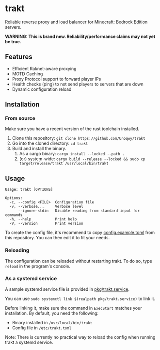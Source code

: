 # trakt

Reliable reverse proxy and load balancer for Minecraft: Bedrock Edition servers.

**WARNING: This is brand new. Reliability/performance claims may not yet be true.**

## Features

- Efficient Raknet-aware proxying
- MOTD Caching
- Proxy Protocol support to forward player IPs
- Health checks (ping) to not send players to servers that are down
- Dynamic configuration reload

## Installation

### From source

Make sure you have a recent version of the rust toolchain installed.

1. Clone this repository: `git clone https://github.com/Unoqwy/trakt`
2. Go into the cloned directory: `cd trakt`
3. Build and install the binary.
   1. As a cargo binary: `cargo install --locked --path .`
   2. (or) system-wide: `cargo build --release --locked && sudo cp target/release/trakt /usr/local/bin/trakt`

## Usage

```
Usage: trakt [OPTIONS]

Options:
  -c, --config <FILE>  Configuration file
  -v, --verbose...     Verbose level
      --ignore-stdin   Disable reading from standard input for commands
  -h, --help           Print help
  -V, --version        Print version
```

To create the config file, it's recommend to copy [config.example.toml](./config.example.toml) from this repository. You can then edit it to fit your needs.

### Reloading

The configuration can be reloaded without restarting trakt. To do so, type `reload` in the program's console.

### As a systemd service

A sample systemd service file is provided in [pkg/trakt.service](./pkg/trakt.service).

You can use `sudo systemctl link $(realpath pkg/trakt.service)` to link it.

Before linking it, make sure the command in `ExecStart` matches your installation. By default, you need the following:

- Binary installed in `/usr/local/bin/trakt`
- Config file in `/etc/trakt.toml`

Note: There is currently no practical way to reload the config when running trakt a systemd service.
